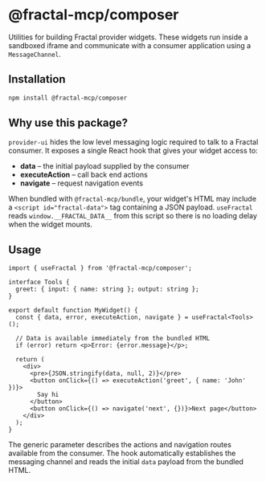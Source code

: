# @fractal-mcp/composer

Utilities for building Fractal provider widgets. These widgets run inside a sandboxed iframe and communicate with a consumer application using a `MessageChannel`.

## Installation

```bash
npm install @fractal-mcp/composer
```

## Why use this package?

`provider-ui` hides the low level messaging logic required to talk to a Fractal consumer. It exposes a single React hook that gives your widget access to:

- **data** – the initial payload supplied by the consumer
- **executeAction** – call back end actions
- **navigate** – request navigation events

When bundled with `@fractal-mcp/bundle`, your widget's HTML may include a `<script id="fractal-data">` tag containing a JSON payload. `useFractal` reads `window.__FRACTAL_DATA__` from this script so there is no loading delay when the widget mounts.

## Usage

```tsx
import { useFractal } from '@fractal-mcp/composer';

interface Tools {
  greet: { input: { name: string }; output: string };
}

export default function MyWidget() {
  const { data, error, executeAction, navigate } = useFractal<Tools>();

  // Data is available immediately from the bundled HTML
  if (error) return <p>Error: {error.message}</p>;

  return (
    <div>
      <pre>{JSON.stringify(data, null, 2)}</pre>
      <button onClick={() => executeAction('greet', { name: 'John' })}>
        Say hi
      </button>
      <button onClick={() => navigate('next', {})}>Next page</button>
    </div>
  );
}
```

The generic parameter describes the actions and navigation routes available from the consumer. The hook automatically establishes the messaging channel and reads the initial `data` payload from the bundled HTML.
